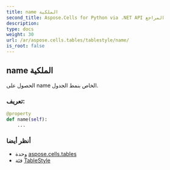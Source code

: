 ```yaml
---
title: name الملكية
second_title: Aspose.Cells for Python via .NET API المراجع
description:
type: docs
weight: 30
url: /ar/aspose.cells.tables/tablestyle/name/
is_root: false
---
```

##  name الملكية

الحصول على name الخاص بنمط الجدول.
###  تعريف:
```python
@property
def name(self):
    ...
```

###  أنظر أيضا
* وحدة [aspose.cells.tables](../../)
* فئة [TableStyle](/cells/python-net/ar/aspose.cells.tables/tablestyle)
